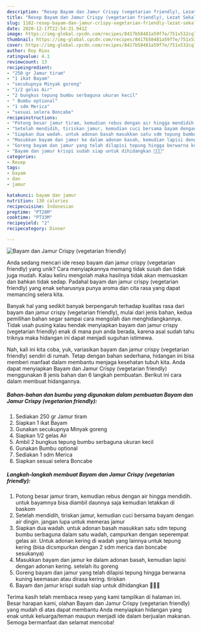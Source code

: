 ```yaml
---
description: "Resep Bayam dan Jamur Crispy (vegetarian friendly), Lezat Sekali"
title: "Resep Bayam dan Jamur Crispy (vegetarian friendly), Lezat Sekali"
slug: 1182-resep-bayam-dan-jamur-crispy-vegetarian-friendly-lezat-sekali
date: 2020-12-17T22:54:31.941Z
image: https://img-global.cpcdn.com/recipes/8417b58481a59f7e/751x532cq70/bayam-dan-jamur-crispy-vegetarian-friendly-foto-resep-utama.jpg
thumbnail: https://img-global.cpcdn.com/recipes/8417b58481a59f7e/751x532cq70/bayam-dan-jamur-crispy-vegetarian-friendly-foto-resep-utama.jpg
cover: https://img-global.cpcdn.com/recipes/8417b58481a59f7e/751x532cq70/bayam-dan-jamur-crispy-vegetarian-friendly-foto-resep-utama.jpg
author: Roy Rios
ratingvalue: 4.1
reviewcount: 13
recipeingredient:
- "250 gr Jamur tiram"
- "1 ikat Bayam"
- "secukupnya Minyak goreng"
- "1/2 gelas Air"
- "2 bungkus tepung bumbu serbaguna ukuran kecil"
- " Bumbu optional"
- "1 sdm Merica"
- "sesuai selera Boncabe"
recipeinstructions:
- "Potong besar jamur tiram, kemudian rebus dengan air hingga mendidih. untuk bayamnya bisa diambil daunnya saja kemudian letakkan di baskom"
- "Setelah mendidih, tiriskan jamur, kemudian cuci bersama bayam dengan air dingin. jangan lupa untuk memeras jamur"
- "Siapkan dua wadah. untuk adonan basah masukkan satu sdm tepung bumbu serbaguna dalam satu wadah, campurkan dengan seperempat gelas air. Untuk adonan kering di wadah yang lainnya untuk tepung kering (bisa dicsmpurkan dengan 2 sdm merica dan boncabe sesukanya)"
- "Masukkan bayam dan jamur ke dalam adonan basah, kemudian lapisi dengan adonan kering. setelah itu goreng"
- "Goreng bayam dan jamur yang telah dilapisi tepung hingga berwarna kuning keemasan atau dirasa kering. tiriskan"
- "Bayam dan jamur krispi sudah siap untuk dihidangkan 🥰🥰🥰"
categories:
- Resep
tags:
- bayam
- dan
- jamur

katakunci: bayam dan jamur 
nutrition: 130 calories
recipecuisine: Indonesian
preptime: "PT28M"
cooktime: "PT33M"
recipeyield: "2"
recipecategory: Dinner

---
```



![Bayam dan Jamur Crispy (vegetarian friendly)](https://img-global.cpcdn.com/recipes/8417b58481a59f7e/751x532cq70/bayam-dan-jamur-crispy-vegetarian-friendly-foto-resep-utama.jpg)

Anda sedang mencari ide resep bayam dan jamur crispy (vegetarian friendly) yang unik? Cara menyiapkannya memang tidak susah dan tidak juga mudah. Kalau keliru mengolah maka hasilnya tidak akan memuaskan dan bahkan tidak sedap. Padahal bayam dan jamur crispy (vegetarian friendly) yang enak seharusnya punya aroma dan cita rasa yang dapat memancing selera kita.



Banyak hal yang sedikit banyak berpengaruh terhadap kualitas rasa dari bayam dan jamur crispy (vegetarian friendly), mulai dari jenis bahan, kedua pemilihan bahan segar sampai cara mengolah dan menghidangkannya. Tidak usah pusing kalau hendak menyiapkan bayam dan jamur crispy (vegetarian friendly) enak di mana pun anda berada, karena asal sudah tahu triknya maka hidangan ini dapat menjadi suguhan istimewa.


Nah, kali ini kita coba, yuk, variasikan bayam dan jamur crispy (vegetarian friendly) sendiri di rumah. Tetap dengan bahan sederhana, hidangan ini bisa memberi manfaat dalam membantu menjaga kesehatan tubuh kita. Anda dapat menyiapkan Bayam dan Jamur Crispy (vegetarian friendly) menggunakan 8 jenis bahan dan 6 langkah pembuatan. Berikut ini cara dalam membuat hidangannya.

<!--inarticleads1-->

##### Bahan-bahan dan bumbu yang digunakan dalam pembuatan Bayam dan Jamur Crispy (vegetarian friendly):

1. Sediakan 250 gr Jamur tiram
1. Siapkan 1 ikat Bayam
1. Gunakan secukupnya Minyak goreng
1. Siapkan 1/2 gelas Air
1. Ambil 2 bungkus tepung bumbu serbaguna ukuran kecil
1. Gunakan  Bumbu optional
1. Sediakan 1 sdm Merica
1. Siapkan sesuai selera Boncabe




<!--inarticleads2-->

##### Langkah-langkah membuat Bayam dan Jamur Crispy (vegetarian friendly):

1. Potong besar jamur tiram, kemudian rebus dengan air hingga mendidih. untuk bayamnya bisa diambil daunnya saja kemudian letakkan di baskom
1. Setelah mendidih, tiriskan jamur, kemudian cuci bersama bayam dengan air dingin. jangan lupa untuk memeras jamur
1. Siapkan dua wadah. untuk adonan basah masukkan satu sdm tepung bumbu serbaguna dalam satu wadah, campurkan dengan seperempat gelas air. Untuk adonan kering di wadah yang lainnya untuk tepung kering (bisa dicsmpurkan dengan 2 sdm merica dan boncabe sesukanya)
1. Masukkan bayam dan jamur ke dalam adonan basah, kemudian lapisi dengan adonan kering. setelah itu goreng
1. Goreng bayam dan jamur yang telah dilapisi tepung hingga berwarna kuning keemasan atau dirasa kering. tiriskan
1. Bayam dan jamur krispi sudah siap untuk dihidangkan 🥰🥰🥰




Terima kasih telah membaca resep yang kami tampilkan di halaman ini. Besar harapan kami, olahan Bayam dan Jamur Crispy (vegetarian friendly) yang mudah di atas dapat membantu Anda menyiapkan hidangan yang enak untuk keluarga/teman maupun menjadi ide dalam berjualan makanan. Semoga bermanfaat dan selamat mencoba!
